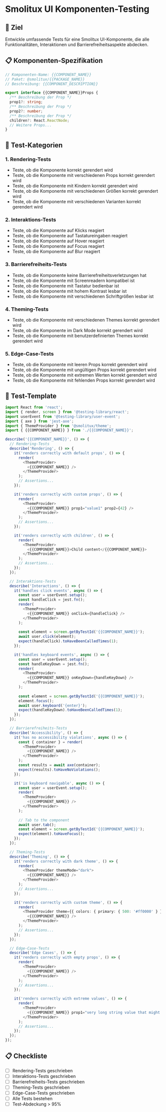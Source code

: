 # Smolitux UI Komponenten-Testing

## 🎯 Ziel

Entwickle umfassende Tests für eine Smolitux UI-Komponente, die alle Funktionalitäten, Interaktionen und Barrierefreiheitsaspekte abdecken.

## 📋 Komponenten-Spezifikation

```typescript
// Komponenten-Name: {{COMPONENT_NAME}}
// Paket: @smolitux/{{PACKAGE_NAME}}
// Beschreibung: {{COMPONENT_DESCRIPTION}}

export interface {{COMPONENT_NAME}}Props {
  /** Beschreibung der Prop */
  prop1?: string;
  /** Beschreibung der Prop */
  prop2?: number;
  /** Beschreibung der Prop */
  children?: React.ReactNode;
  // Weitere Props...
}
```

## 🧪 Test-Kategorien

### 1. Rendering-Tests

- Teste, ob die Komponente korrekt gerendert wird
- Teste, ob die Komponente mit verschiedenen Props korrekt gerendert wird
- Teste, ob die Komponente mit Kindern korrekt gerendert wird
- Teste, ob die Komponente mit verschiedenen Größen korrekt gerendert wird
- Teste, ob die Komponente mit verschiedenen Varianten korrekt gerendert wird

### 2. Interaktions-Tests

- Teste, ob die Komponente auf Klicks reagiert
- Teste, ob die Komponente auf Tastatureingaben reagiert
- Teste, ob die Komponente auf Hover reagiert
- Teste, ob die Komponente auf Focus reagiert
- Teste, ob die Komponente auf Blur reagiert

### 3. Barrierefreiheits-Tests

- Teste, ob die Komponente keine Barrierefreiheitsverletzungen hat
- Teste, ob die Komponente mit Screenreadern kompatibel ist
- Teste, ob die Komponente mit Tastatur bedienbar ist
- Teste, ob die Komponente mit hohem Kontrast lesbar ist
- Teste, ob die Komponente mit verschiedenen Schriftgrößen lesbar ist

### 4. Theming-Tests

- Teste, ob die Komponente mit verschiedenen Themes korrekt gerendert wird
- Teste, ob die Komponente im Dark Mode korrekt gerendert wird
- Teste, ob die Komponente mit benutzerdefinierten Themes korrekt gerendert wird

### 5. Edge-Case-Tests

- Teste, ob die Komponente mit leeren Props korrekt gerendert wird
- Teste, ob die Komponente mit ungültigen Props korrekt gerendert wird
- Teste, ob die Komponente mit extremen Werten korrekt gerendert wird
- Teste, ob die Komponente mit fehlenden Props korrekt gerendert wird

## 🧪 Test-Template

```typescript
import React from 'react';
import { render, screen } from '@testing-library/react';
import userEvent from '@testing-library/user-event';
import { axe } from 'jest-axe';
import { ThemeProvider } from '@smolitux/theme';
import { {{COMPONENT_NAME}} } from './{{COMPONENT_NAME}}';

describe('{{COMPONENT_NAME}}', () => {
  // Rendering-Tests
  describe('Rendering', () => {
    it('renders correctly with default props', () => {
      render(
        <ThemeProvider>
          <{{COMPONENT_NAME}} />
        </ThemeProvider>
      );
      // Assertions...
    });

    it('renders correctly with custom props', () => {
      render(
        <ThemeProvider>
          <{{COMPONENT_NAME}} prop1="value1" prop2={42} />
        </ThemeProvider>
      );
      // Assertions...
    });

    it('renders correctly with children', () => {
      render(
        <ThemeProvider>
          <{{COMPONENT_NAME}}>Child content</{{COMPONENT_NAME}}>
        </ThemeProvider>
      );
      // Assertions...
    });
  });

  // Interaktions-Tests
  describe('Interactions', () => {
    it('handles click events', async () => {
      const user = userEvent.setup();
      const handleClick = jest.fn();
      render(
        <ThemeProvider>
          <{{COMPONENT_NAME}} onClick={handleClick} />
        </ThemeProvider>
      );
      
      const element = screen.getByTestId('{{COMPONENT_NAME}}');
      await user.click(element);
      expect(handleClick).toHaveBeenCalledTimes(1);
    });

    it('handles keyboard events', async () => {
      const user = userEvent.setup();
      const handleKeyDown = jest.fn();
      render(
        <ThemeProvider>
          <{{COMPONENT_NAME}} onKeyDown={handleKeyDown} />
        </ThemeProvider>
      );
      
      const element = screen.getByTestId('{{COMPONENT_NAME}}');
      element.focus();
      await user.keyboard('{enter}');
      expect(handleKeyDown).toHaveBeenCalledTimes(1);
    });
  });

  // Barrierefreiheits-Tests
  describe('Accessibility', () => {
    it('has no accessibility violations', async () => {
      const { container } = render(
        <ThemeProvider>
          <{{COMPONENT_NAME}} />
        </ThemeProvider>
      );
      const results = await axe(container);
      expect(results).toHaveNoViolations();
    });

    it('is keyboard navigable', async () => {
      const user = userEvent.setup();
      render(
        <ThemeProvider>
          <{{COMPONENT_NAME}} />
        </ThemeProvider>
      );
      
      // Tab to the component
      await user.tab();
      const element = screen.getByTestId('{{COMPONENT_NAME}}');
      expect(element).toHaveFocus();
    });
  });

  // Theming-Tests
  describe('Theming', () => {
    it('renders correctly with dark theme', () => {
      render(
        <ThemeProvider themeMode="dark">
          <{{COMPONENT_NAME}} />
        </ThemeProvider>
      );
      // Assertions...
    });

    it('renders correctly with custom theme', () => {
      render(
        <ThemeProvider theme={{ colors: { primary: { 500: '#ff0000' } } }}>
          <{{COMPONENT_NAME}} />
        </ThemeProvider>
      );
      // Assertions...
    });
  });

  // Edge-Case-Tests
  describe('Edge Cases', () => {
    it('renders correctly with empty props', () => {
      render(
        <ThemeProvider>
          <{{COMPONENT_NAME}} />
        </ThemeProvider>
      );
      // Assertions...
    });

    it('renders correctly with extreme values', () => {
      render(
        <ThemeProvider>
          <{{COMPONENT_NAME}} prop1="very long string value that might cause layout issues" prop2={999999} />
        </ThemeProvider>
      );
      // Assertions...
    });
  });
});
```

## 📋 Checkliste

- [ ] Rendering-Tests geschrieben
- [ ] Interaktions-Tests geschrieben
- [ ] Barrierefreiheits-Tests geschrieben
- [ ] Theming-Tests geschrieben
- [ ] Edge-Case-Tests geschrieben
- [ ] Alle Tests bestehen
- [ ] Test-Abdeckung > 95%